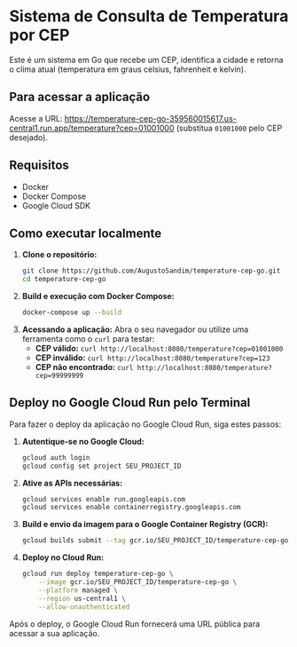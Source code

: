 # Sistema de Consulta de Temperatura por CEP

Este é um sistema em Go que recebe um CEP, identifica a cidade e retorna o clima atual (temperatura em graus celsius, fahrenheit e kelvin).

## Para acessar a aplicação

Acesse a URL:  https://temperature-cep-go-359560015617.us-central1.run.app/temperature?cep=01001000
(substitua `01001000` pelo CEP desejado).

## Requisitos

- Docker
- Docker Compose
- Google Cloud SDK

## Como executar localmente

1.  **Clone o repositório:**
    ```bash
    git clone https://github.com/AugustoSandim/temperature-cep-go.git
    cd temperature-cep-go
    ```
2.  **Build e execução com Docker Compose:**
    ```bash
    docker-compose up --build
    ```
3.  **Acessando a aplicação:**
    Abra o seu navegador ou utilize uma ferramenta como o `curl` para testar:
    - **CEP válido:** `curl http://localhost:8080/temperature?cep=01001000`
    - **CEP inválido:** `curl http://localhost:8080/temperature?cep=123`
    - **CEP não encontrado:** `curl http://localhost:8080/temperature?cep=99999999`

## Deploy no Google Cloud Run pelo Terminal

Para fazer o deploy da aplicação no Google Cloud Run, siga estes passos:

1.  **Autentique-se no Google Cloud:**
    ```bash
    gcloud auth login
    gcloud config set project SEU_PROJECT_ID
    ```
2.  **Ative as APIs necessárias:**
    ```bash
    gcloud services enable run.googleapis.com
    gcloud services enable containerregistry.googleapis.com
    ```
3.  **Build e envio da imagem para o Google Container Registry (GCR):**
    ```bash
    gcloud builds submit --tag gcr.io/SEU_PROJECT_ID/temperature-cep-go
    ```
4.  **Deploy no Cloud Run:**
    ```bash
    gcloud run deploy temperature-cep-go \
        --image gcr.io/SEU_PROJECT_ID/temperature-cep-go \
        --platform managed \
        --region us-central1 \
        --allow-unauthenticated
    ```

Após o deploy, o Google Cloud Run fornecerá uma URL pública para acessar a sua aplicação.
